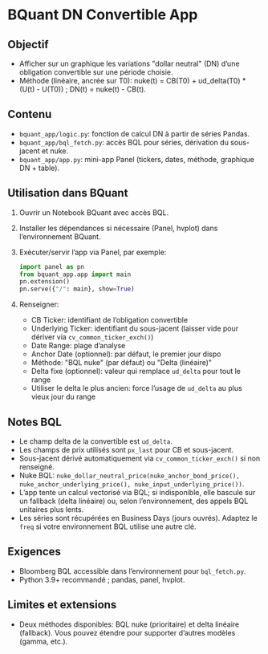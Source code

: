 BQuant DN Convertible App
=========================

Objectif
--------
- Afficher sur un graphique les variations "dollar neutral" (DN) d’une obligation convertible sur une période choisie.
- Méthode (linéaire, ancrée sur T0): nuke(t) = CB(T0) + ud_delta(T0) * (U(t) - U(T0)) ; DN(t) = nuke(t) - CB(t).

Contenu
-------
- `bquant_app/logic.py`: fonction de calcul DN à partir de séries Pandas.
- `bquant_app/bql_fetch.py`: accès BQL pour séries, dérivation du sous-jacent et nuke.
- `bquant_app/app.py`: mini-app Panel (tickers, dates, méthode, graphique DN + table).

Utilisation dans BQuant
-----------------------
1. Ouvrir un Notebook BQuant avec accès BQL.
2. Installer les dépendances si nécessaire (Panel, hvplot) dans l’environnement BQuant.
3. Exécuter/servir l’app via Panel, par exemple:

   ```python
   import panel as pn
   from bquant_app.app import main
   pn.extension()
   pn.serve({"/": main}, show=True)
   ```

4. Renseigner:
   - CB Ticker: identifiant de l’obligation convertible
   - Underlying Ticker: identifiant du sous-jacent (laisser vide pour dériver via `cv_common_ticker_exch()`)
   - Date Range: plage d’analyse
   - Anchor Date (optionnel): par défaut, le premier jour dispo
   - Méthode: "BQL nuke" (par défaut) ou "Delta (linéaire)"
   - Delta fixe (optionnel): valeur qui remplace `ud_delta` pour tout le range
   - Utiliser le delta le plus ancien: force l’usage de `ud_delta` au plus vieux jour du range

Notes BQL
---------
- Le champ delta de la convertible est `ud_delta`.
- Les champs de prix utilisés sont `px_last` pour CB et sous-jacent.
- Sous-jacent dérivé automatiquement via `cv_common_ticker_exch()` si non renseigné.
- Nuke BQL: `nuke_dollar_neutral_price(nuke_anchor_bond_price(), nuke_anchor_underlying_price(), nuke_input_underlying_price())`.
- L’app tente un calcul vectorisé via BQL; si indisponible, elle bascule sur un fallback (delta linéaire) ou, selon l’environnement, des appels BQL unitaires plus lents.
- Les séries sont récupérées en Business Days (jours ouvrés). Adaptez le `freq` si votre environnement BQL utilise une autre clé.

Exigences
---------
- Bloomberg BQL accessible dans l’environnement pour `bql_fetch.py`.
- Python 3.9+ recommandé ; pandas, panel, hvplot.

Limites et extensions
---------------------
- Deux méthodes disponibles: BQL nuke (prioritaire) et delta linéaire (fallback). Vous pouvez étendre pour supporter d’autres modèles (gamma, etc.).
